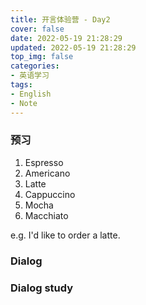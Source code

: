 ```yaml
---
title: 开言体验营 - Day2
cover: false
date: 2022-05-19 21:28:29
updated: 2022-05-19 21:28:29
top_img: false
categories:
- 英语学习
tags: 
- English
- Note
---
```



### 预习
1. Espresso
2. Americano
3. Latte
4. Cappuccino
5. Mocha
6. Macchiato

e.g. I'd like to order a latte.
### Dialog

### Dialog study
